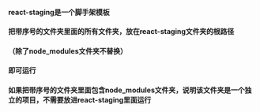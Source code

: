 

#### react-staging是一个脚手架模板

#### 把带序号的文件夹里面的所有文件夹，放在react-staging文件夹的根路径

#### （除了node_modules文件夹不替换）

#### 即可运行



#### 如果把带序号的文件夹里面包含node_modules文件夹，说明该文件夹是一个独立的项目，不需要放进react-staging里面运行

